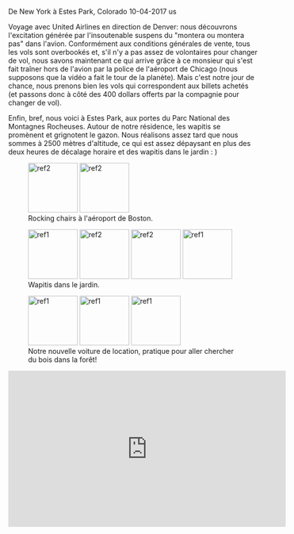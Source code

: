 De New York à Estes Park, Colorado
10-04-2017
us

Voyage avec United Airlines en direction de Denver: nous découvrons l'excitation générée par l'insoutenable suspens du "montera ou montera pas" dans l'avion. Conformément aux conditions générales de vente, tous les vols sont overbookés et, s'il n'y a pas assez de volontaires pour changer de vol, nous savons maintenant ce qui arrive grâce à ce monsieur qui s'est fait traîner hors de l'avion par la police de l'aéroport de Chicago (nous supposons que la vidéo a fait le tour de la planète). Mais c'est notre jour de chance, nous prenons bien les vols qui correspondent aux billets achetés (et passons donc à côté des 400 dollars offerts par la compagnie pour changer de vol).

Enfin, bref, nous voici à Estes Park, aux portes du Parc National des Montagnes Rocheuses. Autour de notre résidence, les wapitis se promènent et grignotent le gazon. Nous réalisons assez tard que nous sommes à 2500 mètres d'altitude, ce qui est assez dépaysant en plus des deux heures de décalage horaire et des wapitis dans le jardin : )

<figure>
  <img src='{{ imgThumb "1.jpg"}}' data-image-opened='{{img "1.jpg" }}' class="image" alt="ref2" style="height:100px"/>
  <img src='{{ imgThumb "2.jpg"}}' data-image-opened='{{img "2.jpg" }}' class="image" alt="ref2" style="width:100px"/>
<figcaption>Rocking chairs à l'aéroport de Boston.</figcaption>
</figure>

<figure>
  <img src='{{ imgThumb "3.jpg"}}' data-image-opened='{{img "3.jpg" }}' class="image" alt="ref1" style="width:100px"/>
  <img src='{{ imgThumb "4.jpg"}}' data-image-opened='{{img "4.jpg" }}' class="image" alt="ref2" style="width:100px"/>
  <img src='{{ imgThumb "5.jpg"}}' data-image-opened='{{img "5.jpg" }}' class="image" alt="ref2" style="width:100px"/>
  <img src='{{ imgThumb "6.jpg"}}' data-image-opened='{{img "6.jpg" }}' class="image" alt="ref1" style="width:100px"/>
<figcaption>Wapitis dans le jardin.</figcaption>
</figure>

<figure>
  <img src='{{ imgThumb "7.jpg"}}' data-image-opened='{{img "7.jpg" }}' class="image" alt="ref1" style="width:100px"/>
  <img src='{{ imgThumb "8.jpg"}}' data-image-opened='{{img "8.jpg" }}' class="image" alt="ref1" style="width:100px"/>
  <img src='{{ imgThumb "9.jpg"}}' data-image-opened='{{img "9.jpg" }}' class="image" alt="ref1" style="width:100px"/>
<figcaption>Notre nouvelle voiture de location, pratique pour aller chercher du bois dans la forêt!</figcaption>
</figure>

<div style="text-align: center;">
  <iframe width="560" height="315" src="https://www.youtube.com/embed/Ea21mcQ2o3E" frameborder="0" allowfullscreen></iframe>
</div>
